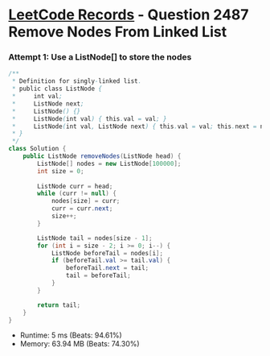 # [LeetCode Records](../../README.md) - Question 2487 Remove Nodes From Linked List

### Attempt 1: Use a ListNode[] to store the nodes
```java
/**
 * Definition for singly-linked list.
 * public class ListNode {
 *     int val;
 *     ListNode next;
 *     ListNode() {}
 *     ListNode(int val) { this.val = val; }
 *     ListNode(int val, ListNode next) { this.val = val; this.next = next; }
 * }
 */
class Solution {
    public ListNode removeNodes(ListNode head) {
        ListNode[] nodes = new ListNode[100000];
        int size = 0;
        
        ListNode curr = head;
        while (curr != null) {
            nodes[size] = curr;
            curr = curr.next;
            size++;
        }

        ListNode tail = nodes[size - 1];
        for (int i = size - 2; i >= 0; i--) {
            ListNode beforeTail = nodes[i];
            if (beforeTail.val >= tail.val) {
                beforeTail.next = tail;
                tail = beforeTail;
            }
        }

        return tail;
    }
}
```
- Runtime: 5 ms (Beats: 94.61%)
- Memory: 63.94 MB (Beats: 74.30%)

<br>
